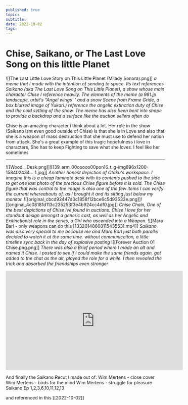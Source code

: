 ```yaml
---
published: true
topic:
subtitle: 
date: 2022-10-02
tags: 
---
```


# Chise, Saikano, or The Last Love Song on this little Planet

![[The Last Little Love Story on This Little Planet (Milady Sonora).png]]
*a meme that I made with the intention of sending to space. Its text references Saikano (aka The Last Love Song on This Little Planet), a show whose main character Chise I reference heavily. The elements of the meme (a 981.jp landscape, urbit's "Angel wings' ' and a snow Scene from Frame Gride, a box blurred image of Yukari.) reference the angelic extinction duty of Chise and the cold setting of the show. The meme has also been bent into shape to provide a backdrop and a surface like the auction sellers often do*

Chise is an amazing character i think about a lot. Her role in the show (Saikano isnt even good outside of Chise) is that she is in Love and also that she is a weapon of mass destruction that she must use to defend her nation from attack. She's a great example of this tragic hopefulness i love in characters, She has to keep Fighting to save what she loves. I feel like her sometimes

---
![[Wood__Desk.png]]![[39_arm_00ooooo00pon16_t_g-img896x1200-158402434... 1.jpg]]
*Another honest depiction of Otaku's workspace. I imagine this is a cheap laminate desk with its contents pushed to the side to get one last photo of the precious Chise figure before it is sold. The Chise figure that was central to the image is also one of the few items I can verify the current whereabouts of, as I brought it and its sitting just below my monitor.*
![[original_cbcd92447d0c1858f12bce6c5d93533e.png]]![[original_4c08181d113c235253f3e4b924cc4df0.jpg]]
*Chise Chain, One of the best depictions of Chise ive found in auctions. Chise I love for her standout design amongst a generic cast, as well as her Angelic and Exitinctionist role in the series, a Girl who ascended into a Weapon.*
![[Mara Barl - only weapons can do this [1332014866811543553].mp4]]
*Saikano was also very special to me because me and Mara Barl just both parallel decided to watch it at the same time. without communicaiton, a little timeline sync back in the day of explosive posting*
![[Forever Auction 01 Chise.png.png]]
*There was also a Brief period where I made an alt and named it Chise. i posted to see if i could make the same friends again, got added to the chat as the alt, played the role for a while. I then revealed the trick and absorbed the friendships even stronger*

<iframe width="560" height="315" src="https://www.youtube.com/embed/Xh9ORvc9FgY" title="YouTube video player" frameborder="0" allow="accelerometer; autoplay; clipboard-write; encrypted-media; gyroscope; picture-in-picture" allowfullscreen></iframe>

And finally the Saikano Recut I made out of:
Wim Mertens - close cover
Wim Mertens - birds for the mind
Wim Mertens - struggle for pleasure
Saikano Ep 1,2,3,6,10,11,12,13

and referenced in this [[2022-10-02]]

